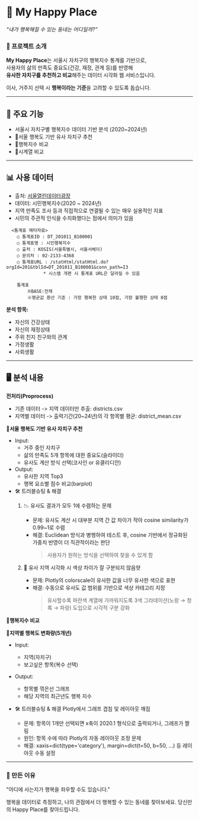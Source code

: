 # 🏡 My Happy Place  
_“내가 행복해질 수 있는 동네는 어디일까?”_

### 📌 프로젝트 소개
**My Happy Place**는 서울시 자치구의 행복지수 통계를 기반으로,  
사용자의 삶의 만족도 중요도(건강, 재정, 관계 등)를 반영해  
**유사한 자치구를 추천하고 비교**해주는 데이터 시각화 웹 서비스입니다.

이사, 거주지 선택 시 **행복이라는 기준**을 고려할 수 있도록 돕습니다.

---

## 🎯 주요 기능
- 서울시 자치구별 행복지수 데이터 기반 분석 (2020~2024년)
- 📍서울 행복도 기반 유사 자치구 추천
- 📍행복지수 비교
- 📍시계열 비교

---

## 📊 사용 데이터
- 출처: [서울열린데이터광장](https://data.seoul.go.kr)
- 데이터: 시민행복지수(2020 ~ 2024년)
- 지역 만족도 조사 등과 직접적으로 연결될 수 있는 매우 실용적인 지표
- 시민의 주관적 인식을 수치화했다는 점에서 의미가 있음
```
  <통계표 메타자료>
    ○ 통계표ID : DT_201011_B100001
    ○ 통계표명 : 시민행복지수
    ○ 출처 : KOSIS(서울특별시, 서울서베이)
    ○ 문의처 : 02-2133-4368
    ○ 통계표URL : /statHtml/statHtml.do?orgId=201&tblId=DT_201011_B100001&conn_path=I3
              * 시스템 개편 시 통계표 URL은 달라질 수 있음

    통계표
        ※BASE:전체
        ※평균값 환산 기준 : 가장 행복한 상태 10점, 가장 불행한 상태 0점
```


**분석 항목:**
- 자신의 건강상태  
- 자신의 재정상태  
- 주위 친지 친구와의 관계  
- 가정생활  
- 사회생활
---
## 🖥️ 분석 내용

**전처리(Proprocess)**
- 기존 데이터 -> 지역 데이터만 추출: districts.csv
- 지역별 데이터 -> 출력기간(20~24년)의 각 항목별 평균: district_mean.csv

**📍서울 행복도 기반 유사 자치구 추천**
- Input:
    - 거주 중인 자치구
    - 삶의 만족도 5개 항목에 대한 중요도(슬라이더)
    - 유사도 계산 방식 선택(코사인 or 유클리디안)
- Output:
    - 유사한 지역 Top3
    - 행복 요소별 점수 비교(barplot)
- 🛠️ 트러블슈팅 & 해결
    1. 📉 유사도 결과가 모두 1에 수렴하는 문제
        - 문제: 유사도 계산 시 대부분 지역 간 값 차이가 작아 cosine similarity가 0.99~1로 수렴
        - 해결: Euclidean 방식과 병행하여 테스트 후, cosine 기반에서 정규화된 가중치 반영이 더 직관적이라는 판단
            > 사용자가 원하는 방식을 선택하여 찾을 수 있게 함

    2. 🎨 유사 지역 시각화 시 색상 차이가 잘 구분되지 않음햣
        - 문제: Plotly의 colorscale이 유사한 값을 너무 유사한 색으로 표현
        - 해결: 수동으로 유사도 값 범위를 기반으로 색상 카테고리 지정
            > 유사할수록 파란색 계열에 가까워지도록 3색 그라데이션(노랑 → 청록 → 파랑) 도입으로 시각적 구분 강화

**📍행복지수 비교**



**📍지역별 행복도 변화량(5개년)**
- Input:
    - 지역(자치구)
    - 보고싶은 항목(복수 선택)

- Output:
    - 항목별 꺾은선 그래프
    - 해당 지역의 최근년도 행복 지수
- 🛠️ 트러블슈팅 & 해결
  Plotly에서 그래프 겹침 및 레이아웃 깨짐
    - 문제: 항목이 1개만 선택되면 x축이 2020.1 형식으로 출력되거나, 그래프가 짤림
    - 원인: 항목 수에 따라 Plotly의 자동 레이아웃 조정 문제
    - 해결: xaxis=dict(type='category'), margin=dict(t=50, b=50, ...) 등 레이아웃 수동 설정




---

### 🙏 만든 이유
"어디에 사는지가 행복을 좌우할 수도 있습니다."

행복을 데이터로 측정하고, 나의 관점에서 더 행복할 수 있는 동네를 찾아보세요.
당신만의 Happy Place를 찾아드립니다.
